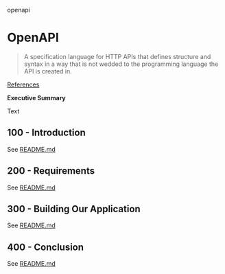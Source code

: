 openapi
# OpenAPI

> A specification language for HTTP APIs that defines structure and syntax in a way that is not wedded to the programming language the API is created in.

[References](./REFERENCES.md)

**Executive Summary**

Text

## 100 - Introduction

See [README.md](./100/README.md)

## 200 - Requirements

See [README.md](./200/README.md)

## 300 - Building Our Application

See [README.md](./300/README.md)

## 400 - Conclusion

See [README.md](./400/README.md)

